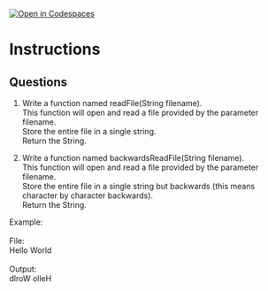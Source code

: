 [![Open in Codespaces](https://classroom.github.com/assets/launch-codespace-2972f46106e565e64193e422d61a12cf1da4916b45550586e14ef0a7c637dd04.svg)](https://classroom.github.com/open-in-codespaces?assignment_repo_id=20862144)
# Instructions  

  ## Questions
 1. Write a function named readFile(String filename).</br>
This function will open and read a file provided by the parameter filename.</br>
Store the entire file in a single string.</br>
Return the String.</br>


2. Write a function named backwardsReadFile(String filename).</br>
This function will open and read a file provided by the parameter filename.</br>
Store the entire file in a single string but backwards (this means character by character backwards).</br>
Return the String.</br>

Example:</br>
</br>
File:</br>
Hello World</br>
</br>
Output:</br>
dlroW olleH</br>
